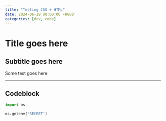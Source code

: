 ```yaml
---
title: "Testing CSS + HTML"
date: 2024-06-18 00:00:00 +0800
categories: [dev, code]
---
```


# Title goes here
## Subtitle goes here
Some test goes here

---
## Codeblock
```python
import os

os.getenv('SECRET')
```

